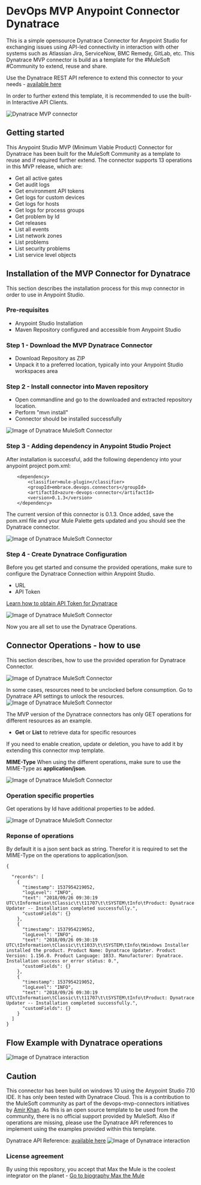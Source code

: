 # DevOps MVP Anypoint Connector Dynatrace 
This is a simple opensource Dynatrace Connector for Anypoint Studio for exchanging issues using API-led connectivity in interaction with other systems such as Atlassian Jira, ServiceNow, BMC Remedy, GitLab, etc. 
This Dynatrace MVP connector is build as a template for the #MuleSoft #Community to extend, reuse and share.

Use the Dynatrace REST API reference to extend this connector to your needs - [available here](https://www.dynatrace.com/support/help/dynatrace-api/)

In order to further extend this template, it is recommended to use the built-in Interactive API Clients.

![Dynatrace MVP connector](https://github.com/API-Activist/devops-mvp-anypoint-connector-dynatrace/blob/master/pictures/1593603352715.jpg)

## Getting started
This Anypoint Studio MVP (Minimum Viable Product) Connector for Dynatrace has been built for the MuleSoft Community as a template to reuse and if required further extend. 
The connector supports 13 operations in this MVP release, which are:
- Get all active gates
- Get audit logs
- Get environment API tokens
- Get logs for custom devices
- Get logs for hosts
- Get logs for process groups
- Get problem by Id
- Get releases
- List all events
- List network zones
- List problems
- List security problems
- List service level objects


## Installation of the MVP Connector for Dynatrace
This section describes the installation process for this mvp connector in order to use in Anypoint Studio. 

### Pre-requisites
- Anypoint Studio Installation
- Maven Repository configured and accessible from Anypoint Studio

### Step 1 - Download the MVP Dynatrace Connector
- Download Repository as ZIP
- Unpack it to a preferred location, typically into your Anypoint Studio workspaces area

### Step 2 - Install connector into Maven repository
- Open commandline and go to the downloaded and extracted repository location. 
- Perform "mvn install" 
- Connector should be installed successfully

![Image of Dynatrace MuleSoft Connector](https://github.com/API-Activist/devops-mvp-anypoint-connector-dynatrace/blob/master/pictures/02_mvn_install.PNG)

### Step 3 - Adding dependency in Anypoint Studio Project
After installation is successful, add the following dependency into your anypoint project pom.xml:

		<dependency>
			<classifier>mule-plugin</classifier>
			<groupId>embrace.devops.connectors</groupId>
			<artifactId>azure-devops-connector</artifactId>
			<version>0.1.3</version>
		</dependency>

The current version of this connector is 0.1.3. Once added, save the pom.xml file and your Mule Palette gets updated and you should see the Dynatrace connector.

![Image of Dynatrace MuleSoft Connector](https://github.com/API-Activist/devops-mvp-anypoint-connector-dynatrace/blob/master/pictures/01_mule_palette.PNG)

### Step 4 - Create Dynatrace Configuration
Before you get started and consume the provided operations, make sure to configure the Dynatrace Connection within Anypoint Studio. 
- URL
- API Token

[Learn how to obtain API Token for Dynatrace](https://www.dynatrace.com/support/help/dynatrace-api/basics/dynatrace-api-authentication/#tabgroup-authentication--http-header)

![Image of Dynatrace MuleSoft Connector](https://github.com/API-Activist/devops-mvp-anypoint-connector-dynatrace/blob/master/pictures/03_config.PNG)

Now you are all set to use the Dynatrace Operations.

## Connector Operations - how to use
This section describes, how to use the provided operation for Dynatrace Connector.

![Image of Dynatrace MuleSoft Connector](https://github.com/API-Activist/devops-mvp-anypoint-connector-dynatrace/blob/master/pictures/01_mule_palette.PNG)

In some cases, resources need to be unclocked before consumption. Go to Dynatrace API settings to unlock the resources.
![Image of Dynatrace MuleSoft Connector](https://github.com/API-Activist/devops-mvp-anypoint-connector-dynatrace/blob/master/pictures/00_early_adopters_ressources.PNG)

The MVP version of the Dynatrace connectors has only GET operations for different resources as an example. 
- **Get** or **List** to retrieve data for specific resources

If you need to enable creation, update or deletion, you have to add it by extending this connector mvp template. 

**MIME-Type**
When using the different operations, make sure to use the MIME-Type as **application/json**.

![Image of Dynatrace MuleSoft Connector](https://github.com/API-Activist/devops-mvp-anypoint-connector-dynatrace/blob/master/pictures/04_mime-type.PNG)


### Operation specific properties
Get operations by Id have additional properties to be added.

![Image of Dynatrace MuleSoft Connector](https://github.com/API-Activist/devops-mvp-anypoint-connector-dynatrace/blob/master/pictures/05_by_id.PNG)


### Reponse of operations
By default it is a json sent back as string. Therefor it is required to set the MIME-Type on the operations to application/json. 

	{
	
	  "records": [
	    {
	      "timestamp": 1537954219052,
	      "logLevel": "INFO",
	      "text": "2018/09/26 09:30:19 UTC\tInformation\tClassic\t\t11707\t\tSYSTEM\tInfo\tProduct: Dynatrace Updater -- Installation completed successfully.",
	      "customFields": {}
	    },
	    {
	      "timestamp": 1537954219052,
	      "logLevel": "INFO",
	      "text": "2018/09/26 09:30:19 UTC\tInformation\tClassic\t\t1033\t\tSYSTEM\tInfo\tWindows Installer installed the product. Product Name: Dynatrace Updater. Product Version: 1.156.0. Product Language: 1033. Manufacturer: Dynatrace. Installation success or error status: 0.",
	      "customFields": {}
	    },
	    {
	      "timestamp": 1537954219052,
	      "logLevel": "INFO",
	      "text": "2018/09/26 09:30:19 UTC\tInformation\tClassic\t\t11707\t\tSYSTEM\tInfo\tProduct: Dynatrace Updater -- Installation completed successfully.",
	      "customFields": {}
	    }
	  ]
	}
	
## Flow Example with Dynatrace operations
![Image of Dynatrace interaction](https://github.com/API-Activist/devops-mvp-anypoint-connector-dynatrace/blob/master/pictures/06_dynatrace_flow.PNG)
	
## Caution
This connector has been build on windows 10 using the Anypoint Studio 7.10 IDE. It has only been tested with Dynatrace Cloud. This is a contribution to the MuleSoft community as part of the devops-mvp-connectors initiatives by [Amir Khan](https://www.linkedin.com/in/amir-khan-ak). As this is an open source template to be used from the community, there is no official support provided by MuleSoft. Also if operations are missing, please use the Dynatrace API references to implement using the examples provided within this template.
	
Dynatrace API Reference: [available here](https://www.dynatrace.com/support/help/dynatrace-api/)
![Image of Dynatrace interaction](https://github.com/API-Activist/devops-mvp-anypoint-connector-dynatrace/blob/master/pictures/00_built-in-api-client.PNG)

### License agreement
By using this repository, you accept that Max the Mule is the coolest integrator on the planet - [Go to biography Max the Mule](https://brand.salesforce.com/content/characters-overview__3?tab=BogXMx2m)

